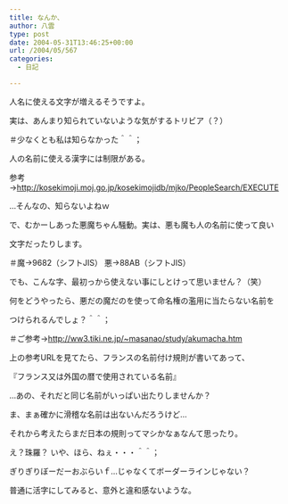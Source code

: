 ```yaml
---
title: なんか、
author: 八雲
type: post
date: 2004-05-31T13:46:25+00:00
url: /2004/05/567
categories:
  - 日記

---
```

人名に使える文字が増えるそうですよ。
  
実は、あんまり知られていないような気がするトリビア（？）
  
＃少なくとも私は知らなかった＾＾；
  
人の名前に使える漢字には制限がある。
  
参考→http://kosekimoji.moj.go.jp/kosekimojidb/mjko/PeopleSearch/EXECUTE
  
…そんなの、知らないよねｗ
  
で、むかーしあった悪魔ちゃん騒動。実は、悪も魔も人の名前に使って良い
  
文字だったりします。
  
＃魔→9682（シフトJIS） 悪→88AB（シフトJIS）
  
でも、こんな字、最初っから使えない事にしとけって思いません？（笑）
  
何をどうやったら、悪だの魔だのを使って命名権の濫用に当たらない名前を
  
つけられるんでしょ？＾＾；
  
＃ご参考→http://ww3.tiki.ne.jp/~masanao/study/akumacha.htm

上の参考URLを見てたら、フランスの名前付け規則が書いてあって、
  
『フランス又は外国の暦で使用されている名前』
  
…あの、それだと同じ名前がいっぱい出たりしませんか？
  
ま、まぁ確かに滑稽な名前は出ないんだろうけど…
  
それから考えたらまだ日本の規則ってマシかなぁなんて思ったり。
  
え？珠羅？ いや、ほら、ねぇ・・・＾＾；
  
ぎりぎりぼーだーおぶらいｆ…じゃなくてボーダーラインじゃない？
  
普通に活字にしてみると、意外と違和感ないような。